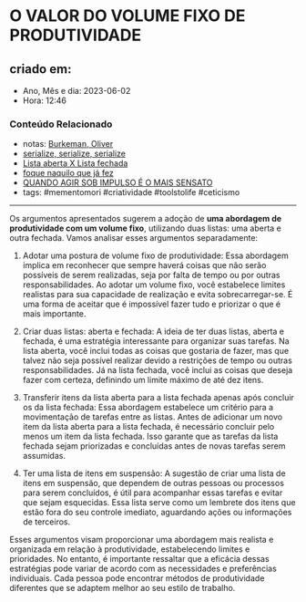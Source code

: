 # O VALOR DO VOLUME FIXO DE PRODUTIVIDADE

## criado em: 
-  Ano, Mês e dia: 2023-06-02
- Hora: 12:46

### Conteúdo Relacionado
- notas: [Burkeman, Oliver](Burkeman,%20Oliver)
- [serialize, serialize, serialize](serialize,%20serialize,%20serialize.md)
- [Lista aberta X Lista fechada](Lista%20aberta%20X%20Lista%20fechada.md)
- [foque naquilo que já fez](foque%20naquilo%20que%20já%20fez.md)
- [QUANDO AGIR SOB IMPULSO É O MAIS SENSATO](QUANDO%20AGIR%20SOB%20IMPULSO%20É%20O%20MAIS%20SENSATO.md)
- tags: #mementomori #criatividade #toolstolife #ceticismo 
---

Os argumentos apresentados sugerem a adoção de **uma abordagem de produtividade com um volume fixo**, utilizando duas listas: uma aberta e outra fechada. Vamos analisar esses argumentos separadamente:

1. Adotar uma postura de volume fixo de produtividade:
Essa abordagem implica em reconhecer que sempre haverá coisas que não serão possíveis de serem realizadas, seja por falta de tempo ou por outras responsabilidades. Ao adotar um volume fixo, você estabelece limites realistas para sua capacidade de realização e evita sobrecarregar-se. É uma forma de aceitar que é impossível fazer tudo e priorizar o que é mais importante.

2. Criar duas listas: aberta e fechada:
A ideia de ter duas listas, aberta e fechada, é uma estratégia interessante para organizar suas tarefas. Na lista aberta, você inclui todas as coisas que gostaria de fazer, mas que talvez não seja possível realizar devido a restrições de tempo ou outras responsabilidades. Já na lista fechada, você inclui as coisas que deseja fazer com certeza, definindo um limite máximo de até dez itens.

3. Transferir itens da lista aberta para a lista fechada apenas após concluir os da lista fechada:
Essa abordagem estabelece um critério para a movimentação de tarefas entre as listas. Antes de adicionar um novo item da lista aberta para a lista fechada, é necessário concluir pelo menos um item da lista fechada. Isso garante que as tarefas da lista fechada sejam priorizadas e concluídas antes de novas tarefas serem assumidas.

4. Ter uma lista de itens em suspensão:
A sugestão de criar uma lista de itens em suspensão, que dependem de outras pessoas ou processos para serem concluídos, é útil para acompanhar essas tarefas e evitar que sejam esquecidas. Essa lista serve como um lembrete dos itens que estão fora do seu controle imediato, aguardando ações ou informações de terceiros.

Esses argumentos visam proporcionar uma abordagem mais realista e organizada em relação à produtividade, estabelecendo limites e prioridades. No entanto, é importante ressaltar que a eficácia dessas estratégias pode variar de acordo com as necessidades e preferências individuais. Cada pessoa pode encontrar métodos de produtividade diferentes que se adaptem melhor ao seu estilo de trabalho.